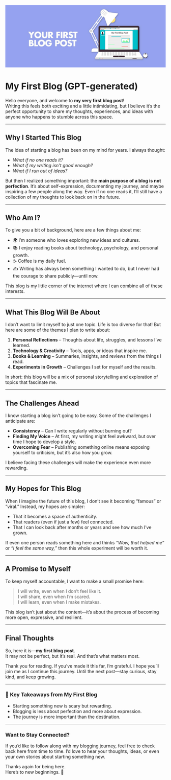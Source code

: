![My First Blog Cover](./first-blog.jpg)

# My First Blog (GPT-generated)

Hello everyone, and welcome to **my very first blog post**!  
Writing this feels both exciting and a little intimidating, but I believe it’s the perfect opportunity to share my thoughts, experiences, and ideas with anyone who happens to stumble across this space.

---

## Why I Started This Blog

The idea of starting a blog has been on my mind for years. I always thought:

- *What if no one reads it?*
- *What if my writing isn’t good enough?*
- *What if I run out of ideas?*

But then I realized something important: the **main purpose of a blog is not perfection**. It’s about self-expression, documenting my journey, and maybe inspiring a few people along the way. Even if no one reads it, I’ll still have a collection of my thoughts to look back on in the future.

---

## Who Am I?

To give you a bit of background, here are a few things about me:

- 🌍 I’m someone who loves exploring new ideas and cultures.  
- 📚 I enjoy reading books about technology, psychology, and personal growth.  
- ☕ Coffee is my daily fuel.  
- ✍️ Writing has always been something I wanted to do, but I never had the courage to share publicly—until now.  

This blog is my little corner of the internet where I can combine all of these interests.

---

## What This Blog Will Be About

I don’t want to limit myself to just one topic. Life is too diverse for that! But here are some of the themes I plan to write about:

1. **Personal Reflections** – Thoughts about life, struggles, and lessons I’ve learned.  
2. **Technology & Creativity** – Tools, apps, or ideas that inspire me.  
3. **Books & Learning** – Summaries, insights, and reviews from the things I read.  
4. **Experiments in Growth** – Challenges I set for myself and the results.  

In short: this blog will be a mix of personal storytelling and exploration of topics that fascinate me.

---

## The Challenges Ahead

I know starting a blog isn’t going to be easy. Some of the challenges I anticipate are:

- **Consistency** – Can I write regularly without burning out?  
- **Finding My Voice** – At first, my writing might feel awkward, but over time I hope to develop a style.  
- **Overcoming Fear** – Publishing something online means exposing yourself to criticism, but it’s also how you grow.  

I believe facing these challenges will make the experience even more rewarding.

---

## My Hopes for This Blog

When I imagine the future of this blog, I don’t see it becoming “famous” or “viral.” Instead, my hopes are simpler:

- That it becomes a space of authenticity.  
- That readers (even if just a few) feel connected.  
- That I can look back after months or years and see how much I’ve grown.  

If even one person reads something here and thinks *“Wow, that helped me”* or *“I feel the same way,”* then this whole experiment will be worth it.

---

## A Promise to Myself

To keep myself accountable, I want to make a small promise here:

> I will write, even when I don’t feel like it.  
> I will share, even when I’m scared.  
> I will learn, even when I make mistakes.  

This blog isn’t just about the content—it’s about the process of becoming more open, expressive, and resilient.

---

## Final Thoughts

So, here it is—**my first blog post**.  
It may not be perfect, but it’s real. And that’s what matters most.

Thank you for reading. If you’ve made it this far, I’m grateful. I hope you’ll join me as I continue this journey. Until the next post—stay curious, stay kind, and keep growing.

---

### 📌 Key Takeaways from My First Blog
- Starting something new is scary but rewarding.  
- Blogging is less about perfection and more about expression.  
- The journey is more important than the destination.  

---

### Want to Stay Connected?

If you’d like to follow along with my blogging journey, feel free to check back here from time to time. I’d love to hear your thoughts, ideas, or even your own stories about starting something new.

Thanks again for being here.  
Here’s to new beginnings. 🚀
